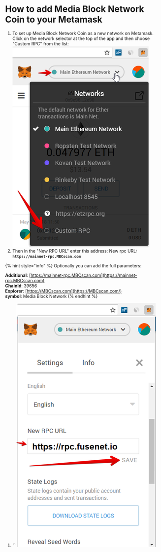 # How to add Media Block Network Coin to your Metamask

1. To set up Media Block Network Coin as a new network on Metamask. Click on the network selector at the top of the app and then choose "Custom RPC" from the list:   ![](.gitbook/assets/etz1%20%281%29.png)  
2. Then in the "New RPC URL" enter this address: New rpc URL: **`https://mainnet-rpc.MBCscan.com`**

{% hint style="info" %}
Optionally you can add the full parameters:

**Additional**: [https://mainnet-rpc.MBCscan.com](https://mainnet-rpc.MBCscan.com)  
**ChainId**: 39656  
**Explorer**: [https://MBCscan.com](https://MBCscan.com/)  
**symbol**: Media Block Network
{% endhint %}

1. **\`\`**![](.gitbook/assets/ez2.png)

